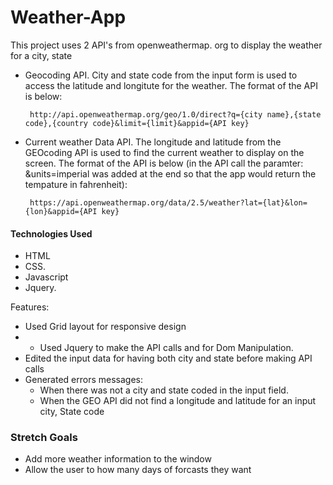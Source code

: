 # Weather-App


This project uses 2 API's from openweathermap. org to display the weather for a city, state

-  Geocoding API.  City and state code from the input form is used to access the latitude and longitute for the weather. The format of the API is below:

        http://api.openweathermap.org/geo/1.0/direct?q={city name},{state code},{country code}&limit={limit}&appid={API key}

-  Current weather Data API.  The longitude and latitude from the GEOcoding API is used to find the current weather to display on the screen.  The format of the API is below (in the API call the paramter:  &units=imperial was added at the end so that the app would return the tempature in fahrenheit):   

        https://api.openweathermap.org/data/2.5/weather?lat={lat}&lon={lon}&appid={API key}



#### Technologies Used

- HTML
- CSS.  
- Javascript
- Jquery. 

Features:
- Used Grid layout for responsive design
- - Used Jquery to make the API calls and for Dom Manipulation. 
- Edited the input data for having both city and state before making API calls
- Generated errors messages: 
    -   When there was not a city and state coded in the input field.
    -   When the GEO API did not find a longitude and latitude for an input city, State code

### Stretch Goals
-  Add more weather information to the window
-  Allow the user to how many days of forcasts they want

